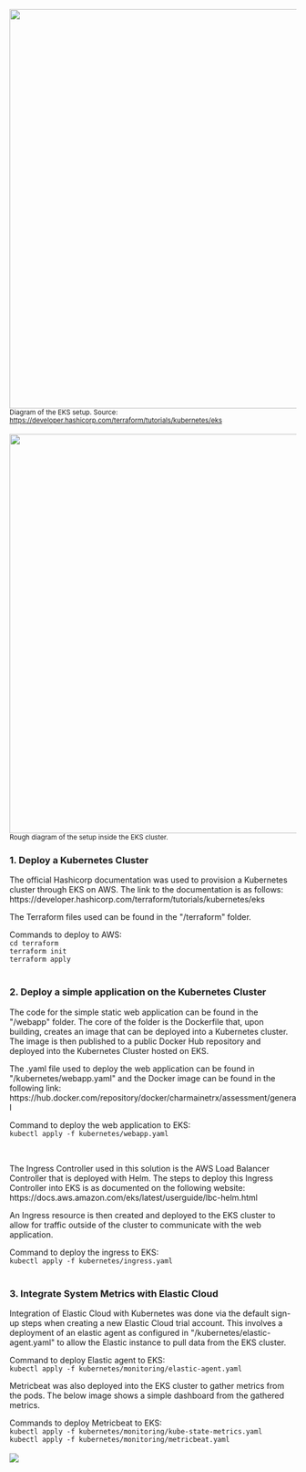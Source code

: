 <img src="https://developer.hashicorp.com/_next/image?url=https%3A%2F%2Fcontent.hashicorp.com%2Fapi%2Fassets%3Fproduct%3Dtutorials%26version%3Dmain%26asset%3Dpublic%252Fimg%252Fterraform%252Feks%252Foverview.png%26width%3D1522%26height%3D1054&w=1920&q=75&dpl=dpl_GBS3uS2pG2uAK69z3SdsMFPrR751" width="700"><br><sup>Diagram of the EKS setup. Source: https://developer.hashicorp.com/terraform/tutorials/kubernetes/eks</sup>
<br><br>
<img src="https://i.imgur.com/NojhWBQ.png" width="700"><br><sup>Rough diagram of the setup inside the EKS cluster.</sup>

### 1. Deploy a Kubernetes Cluster
<p>The official Hashicorp documentation was used to provision a Kubernetes cluster through EKS on AWS. The link to the documentation is as follows: https://developer.hashicorp.com/terraform/tutorials/kubernetes/eks</p>

<p>The Terraform files used can be found in the "/terraform" folder.</p>

Commands to deploy to AWS:<br>
`cd terraform`<br>
`terraform init`<br>
`terraform apply`
<br><br>

### 2. Deploy a simple application on the Kubernetes Cluster
<p>The code for the simple static web application can be found in the "/webapp" folder. The core of the folder is the Dockerfile that, upon building, creates an image that can be deployed into a Kubernetes cluster. The image is then published to a public Docker Hub repository and deployed into the Kubernetes Cluster hosted on EKS.</p>

<p>The .yaml file used to deploy the web application can be found in "/kubernetes/webapp.yaml" and the Docker image can be found in the following link: https://hub.docker.com/repository/docker/charmainetrx/assessment/general</p>

Command to deploy the web application to EKS:<br>
`kubectl apply -f kubernetes/webapp.yaml`

<br>
<p>The Ingress Controller used in this solution is the AWS Load Balancer Controller that is deployed with Helm. The steps to deploy this Ingress Controller into EKS is as documented on the following website: https://docs.aws.amazon.com/eks/latest/userguide/lbc-helm.html</p>

<p>An Ingress resource is then created and deployed to the EKS cluster to allow for traffic outside of the cluster to communicate with the web application.</p>

Command to deploy the ingress to EKS:<br>
`kubectl apply -f kubernetes/ingress.yaml`
<br><br>

### 3. Integrate System Metrics with Elastic Cloud
<p>Integration of Elastic Cloud with Kubernetes was done via the default sign-up steps when creating a new Elastic Cloud trial account. This involves a deployment of an elastic agent as configured in "/kubernetes/elastic-agent.yaml" to allow the Elastic instance to pull data from the EKS cluster.</p>

Command to deploy Elastic agent to EKS:<br>
`kubectl apply -f kubernetes/monitoring/elastic-agent.yaml`

<p>Metricbeat was also deployed into the EKS cluster to gather metrics from the pods. The below image shows a simple dashboard from the gathered metrics.</p>

Commands to deploy Metricbeat to EKS:<br>
`kubectl apply -f kubernetes/monitoring/kube-state-metrics.yaml`<br>
`kubectl apply -f kubernetes/monitoring/metricbeat.yaml`<br>
<br>
<img src="https://i.imgur.com/v7VgDHf.png">
